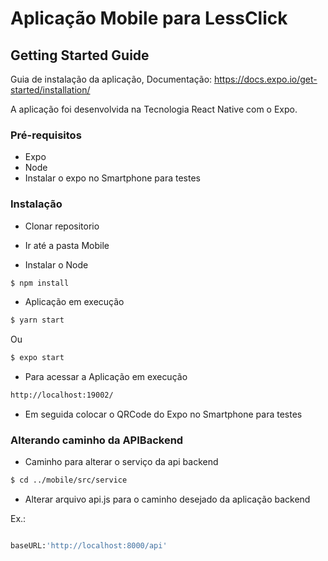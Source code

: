 # Aplicação Mobile para LessClick

## Getting Started Guide
Guia de instalação da aplicação, Documentação: <https://docs.expo.io/get-started/installation/>

A aplicação foi desenvolvida na Tecnologia React Native com o Expo.

### Pré-requisitos
 
- Expo
- Node
- Instalar o expo no Smartphone para testes

### Instalação
- Clonar repositorio 

- Ir até a pasta Mobile

 - Instalar o Node
 ```sh 
$ npm install
```
- Aplicação em execução

```sh 
$ yarn start
```
Ou
```sh 
$ expo start
```

- Para acessar a Aplicação em execução

```sh 
http://localhost:19002/
```

- Em seguida colocar o QRCode do Expo no Smartphone para testes

### Alterando caminho da APIBackend
- Caminho para alterar o serviço da api backend

```sh 
$ cd ../mobile/src/service

```

- Alterar arquivo api.js para o caminho desejado da aplicação backend

Ex.:
```sh 

baseURL:'http://localhost:8000/api'

```